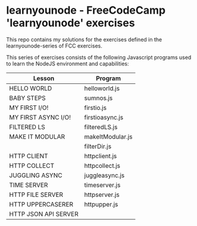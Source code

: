 # learnyounode - FreeCodeCamp 'learnyounode' exercises

This repo contains my solutions for the exercises defined in the 
learnyounode-series of FCC exercises.

This series of exercises consists of the following Javascript programs used 
to learn the NodeJS environment and capabilities:

| Lesson               | Program          |
|----------------------|------------------|
| HELLO WORLD          | helloworld.js    |
| BABY STEPS           | sumnos.js        |
| MY FIRST I/O!        | firstio.js       |
| MY FIRST ASYNC I/O!  | firstioasync.js  |
| FILTERED LS          | filteredLS.js    |
| MAKE IT MODULAR      | makeItModular.js |
|                      | filterDir.js     |
| HTTP CLIENT          | httpclient.js    |                                 
| HTTP COLLECT         | httpcollect.js   |
| JUGGLING ASYNC       | juggleasync.js   |
| TIME SERVER          | timeserver.js    |
| HTTP FILE SERVER     | httpserver.js    |
| HTTP UPPERCASERER    | httpupper.js     |
| HTTP JSON API SERVER |  |
